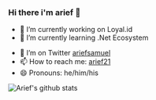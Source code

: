 ### Hi there i'm arief 👋

<!-- **arifsamuel/arifsamuel** is a ✨ _special_ ✨ repository because its `README.md` (this file) appears on your GitHub profile.

Here are some ideas to get you started: -->

- 🔭 I’m currently working on Loyal.id
- 🌱 I’m currently learning .Net Ecosystem
<!-- - 👯 I’m looking to collaborate on ...
- 🤔 I’m looking for help with ... -->
- 💬 I’m on Twitter [ariefsamuel](https://twitter.com/ariefsamuel9)
- 📫 How to reach me: [arief21](https://arief21.azurewebsites.net/)
- 😄 Pronouns: he/him/his

![Arief's github stats](https://github-readme-stats.vercel.app/api?username=arief-samuel&show_icons=true&theme=synthwave)
